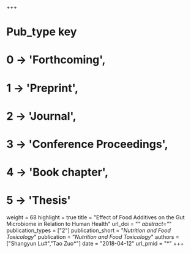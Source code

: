 +++
# Pub_type key
# 0 -> 'Forthcoming',
# 1 -> 'Preprint',
# 2 -> 'Journal',
# 3 -> 'Conference Proceedings',
# 4 -> 'Book chapter',
# 5 -> 'Thesis'

weight = 68
highlight = true
title = "Effect of Food Additives on the Gut Microbiome in Relation to Human Health"
url_doi = "*"
abstract="*"
publication_types = ["2"]
publication_short = "*Nutrition and Food Toxicology*"
publication = "*Nutrition and Food Toxicology*"
authors = ["Shangyun Lu#","Tao Zuo*"]
date = "2018-04-12"
url_pmid = "*"
+++
